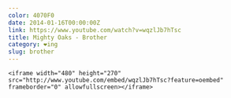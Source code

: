 ```yaml
---
color: 4070F0
date: 2014-01-16T00:00:00Z
link: https://www.youtube.com/watch?v=wqzlJb7hTsc
title: Mighty Oaks - Brother
category: ❤ing
slug: brother
---
```


<div class="large embed video youtube">
    <style type="text/css" scoped>
        .embed:after {
            padding-top: 56.25% !important;
        }
    </style>

    <iframe width="480" height="270" src="http://www.youtube.com/embed/wqzlJb7hTsc?feature=oembed" frameborder="0" allowfullscreen></iframe>
</div>
